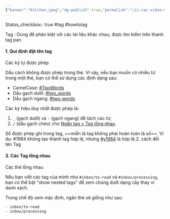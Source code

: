 ```yaml
---
{"banner":"Kitchen.jpeg","dg-publish":true,"permalink":"/ii-cac-video-va-bai-giang-chia-se/ii-2-khac/bai-tags/","dgPassFrontmatter":true,"noteIcon":"1","created":"","updated":""}
---
```


Status_checkbox:: true
#tag #howtotag

 Tag : Dùng để phân biệt với các tài liệu khác nhau, được tìm kiếm trên thanh tag pan

#### 1. Qui định đặt tên tag

Các ký tự được phép

Dấu cách không được phép trong thẻ. Vì vậy, nếu bạn muốn có nhiều từ trong một thẻ, bạn có thể sử dụng các định dạng sau:

- CamelCase: [#TwoWords](https://publish.obsidian.md/#TwoWords)
- Dấu gạch dưới: [#two_words](https://publish.obsidian.md/#two_words)
- Dấu gạch ngang: [#two-words](https://publish.obsidian.md/#two-words)

Các ký hiệu duy nhất được phép là:

1. `_` (gạch dưới) và `-` (gạch ngang) để tách các từ;
2. `/` (dấu gạch chéo) cho [Ngăn tag > Tag lồng nhau](https://publish.obsidian.md/help-vi/Ng%C4%83n+tag#Tag%20l%E1%BB%93ng%20nhau).

Số được phép ghi trong tag, ==miễn là tag không phải hoàn toàn là số==. Ví dụ: #1984 không tạo thành tag hợp lệ, nhưng [#y1984](https://publish.obsidian.md/#y1984) là hợp lệ.2. cách đổi tên Tag

#### 3. Các Tag lồng nhau

Các thẻ lồng nhau 

Nếu bạn viết các tag của mình như `#inbox/to-read` và `#inbox/processing`, bạn có thể bật "show nested tags" để xem chúng dưới dạng cây thay vì danh sách.

Trong chế độ xem mặc định, ngăn thẻ sẽ giống như sau:

```
- inbox/to-read
- inbox/processing
```